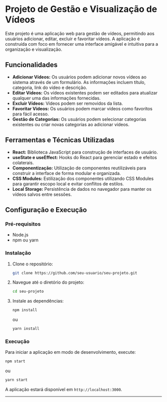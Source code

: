 # Projeto de Gestão e Visualização de Vídeos

Este projeto é uma aplicação web para gestão de vídeos, permitindo aos usuários adicionar, editar, excluir e favoritar vídeos. A aplicação é construída com foco em fornecer uma interface amigável e intuitiva para a organização e visualização.

## Funcionalidades

- **Adicionar Vídeos:** Os usuários podem adicionar novos vídeos ao sistema através de um formulário. As informações incluem título, categoria, link do vídeo e descrição.
- **Editar Vídeos:** Os vídeos existentes podem ser editados para atualizar qualquer uma das informações fornecidas.
- **Excluir Vídeos:** Vídeos podem ser removidos da lista.
- **Favoritar Vídeos:** Os usuários podem marcar vídeos como favoritos para fácil acesso.
- **Gestão de Categorias:** Os usuários podem selecionar categorias existentes ou criar novas categorias ao adicionar vídeos.

## Ferramentas e Técnicas Utilizadas

- **React:** Biblioteca JavaScript para construção de interfaces de usuário.
- **useState e useEffect:** Hooks do React para gerenciar estado e efeitos colaterais.
- **Componentização:** Utilização de componentes reutilizáveis para construir a interface de forma modular e organizada.
- **CSS Modules:** Estilização dos componentes utilizando CSS Modules para garantir escopo local e evitar conflitos de estilos.
- **Local Storage:** Persistência de dados no navegador para manter os vídeos salvos entre sessões.

## Configuração e Execução

### Pré-requisitos

- Node.js
- npm ou yarn

### Instalação

1. Clone o repositório:
   ```bash
   git clone https://github.com/seu-usuario/seu-projeto.git
   ```
2. Navegue até o diretório do projeto:
   ```bash
   cd seu-projeto
   ```
3. Instale as dependências:
   ```bash
   npm install
   ```
   ou
   ```bash
   yarn install
   ```

### Execução

Para iniciar a aplicação em modo de desenvolvimento, execute:
```bash
npm start
```
ou
```bash
yarn start
```
A aplicação estará disponível em `http://localhost:3000`.

---
